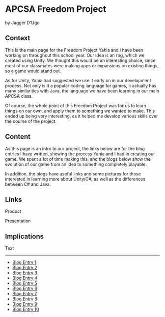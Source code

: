 # APCSA Freedom Project
by Jagger D'Ugo

## Context
This is the main page for the Freedom Project Yahia and I have been working on throughout this school year.
Our idea is an rpg, which we created using Unity. We thought this would be an interesting choice, since most of
our classmates were making apps or expansions on existing things, so a game would stand out.

As for Unity, Yahia had suggested we use it early on in our development process. Not only is it a popular coding
language for games, it actually has many similarities with Java, the language we have been learning in our
main APCSA class.

Of course, the whole point of this Freedom Project was for us to learn things on our own, and apply them to
something we wanted to make. This ended up being very interesting, as it helped me develop various skills
over the course of the project.

## Content
As this page is an intro to our project, the links below are for the blog entries I have written, showing the
process Yahia and I had in creating our game. We spent a lot of time making this, and the blogs below show
the evolution of our game from an idea to something completely playable.

In addition, the blogs have useful links and some pictures for those interested in learning more about Unity/C#,
as well as the differences between C# and Java.

## Links

Product

Presentation

## Implications
Text

---

* [Blog Entry 1](entries/entry01.md)
* [Blog Entry 2](entries/entry02.md)
* [Blog Entry 3](entries/entry03.md)
* [Blog Entry 4](entries/entry04.md)
* [Blog Entry 5](entries/entry05.md)
* [Blog Entry 6](entries/entry06.md)
* [Blog Entry 7](entries/entry07.md)
* [Blog Entry 8](entries/entry08.md)
* [Blog Entry 9](entries/entry09.md)
* [Blog Entry 10](entries/entry10.md)